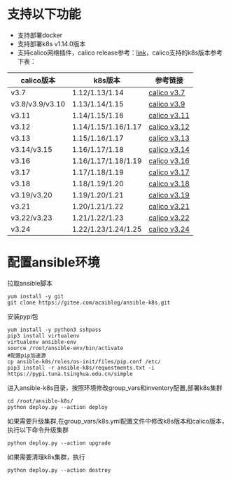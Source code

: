 # 支持以下功能
- 支持部署docker
- 支持部署k8s v1.14.0版本
- 支持calico网络插件，calico release参考：[link](https://projectcalico.docs.tigera.io/releases#)，calico支持的k8s版本参考下表：

| calico版本        | k8s版本          | 参考链接                                                                                                       |
|-----------------|----------------|------------------------------------------------------------------------------------------------------------|
| v3.7            | 1.12/1.13/1.14 | [calico v3.7](https://projectcalico.docs.tigera.io/archive/v3.7/getting-started/kubernetes/requirements)   |
| v3.8/v3.9/v3.10 | 1.13/1.14/1.15 | [calico v3.9](https://projectcalico.docs.tigera.io/archive/v3.9/getting-started/kubernetes/requirements)   |
| v3.11           | 1.14/1.15/1.16 | [calico v3.11](https://projectcalico.docs.tigera.io/archive/v3.11/getting-started/kubernetes/requirements) |
| v3.12           | 1.14/1.15/1.16/1.17 | [calico v3.12](https://projectcalico.docs.tigera.io/archive/v3.12/getting-started/kubernetes/requirements) |
| v3.13           | 1.15/1.16/1.17 | [calico v3.13](https://projectcalico.docs.tigera.io/archive/v3.13/getting-started/kubernetes/requirements) |
| v3.14/v3.15     | 1.16/1.17/1.18 | [calico v3.14](https://projectcalico.docs.tigera.io/archive/v3.14/getting-started/kubernetes/requirements) |
| v3.16           | 1.16/1.17/1.18/1.19 | [calico v3.16](https://projectcalico.docs.tigera.io/archive/v3.16/getting-started/kubernetes/requirements) |
| v3.17           | 1.17/1.18/1.19 | [calico v3.17](https://projectcalico.docs.tigera.io/archive/v3.17/getting-started/kubernetes/requirements) |
| v3.18           | 1.18/1.19/1.20 | [calico v3.18](https://projectcalico.docs.tigera.io/archive/v3.18/getting-started/kubernetes/requirements) |
| v3.19/v3.20     | 1.19/1.20/1.21 | [calico v3.19](https://projectcalico.docs.tigera.io/archive/v3.19/getting-started/kubernetes/requirements) |
| v3.21           | 1.20/1.21/1.22 | [calico v3.21](https://projectcalico.docs.tigera.io/archive/v3.21/getting-started/kubernetes/requirements) |
| v3.22/v3.23     | 1.21/1.22/1.23 | [calico v3.22](https://projectcalico.docs.tigera.io/archive/v3.22/getting-started/kubernetes/requirements) |
| v3.24           | 1.22/1.23/1.24/1.25 | [calico v3.24](https://projectcalico.docs.tigera.io/archive/v3.24/getting-started/kubernetes/requirements) |

# 配置ansible环境

拉取ansible脚本
```
yum install -y git
git clone https://gitee.com/acaiblog/ansible-k8s.git
```
安装pypi包
```
yum install -y python3 sshpass
pip3 install virtualenv
virtualenv ansible-env
source /root/ansible-env/bin/activate
#配置pip加速源
cp ansible-k8s/roles/os-init/files/pip.conf /etc/
pip3 install -r ansible-k8s/requestments.txt -i https://pypi.tuna.tsinghua.edu.cn/simple
```
进入ansible-k8s目录，按照环境修改group_vars和inventory配置,部署k8s集群
```
cd /root/ansible-k8s/
python deploy.py --action deploy
```
如果需要升级集群,在group_vars/k8s.yml配置文件中修改k8s版本和calico版本，执行以下命令升级集群
```
python deploy.py --action upgrade
```
如果需要清理k8s集群，执行
```
python deploy.py --action destroy
```
